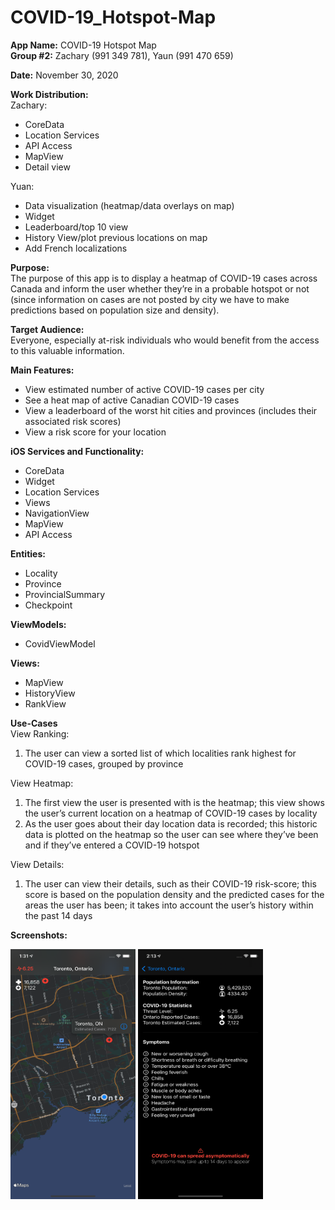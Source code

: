# COVID-19_Hotspot-Map

**App Name:** COVID-19 Hotspot Map <br/>
**Group #2:** Zachary (991 349 781), Yaun (991 470 659)

**Date:** November 30, 2020

**Work Distribution:**<br/>
Zachary:
- CoreData
- Location Services
- API Access
- MapView
- Detail view

Yuan:
- Data visualization (heatmap/data overlays on map)
- Widget
- Leaderboard/top 10 view
- History View/plot previous locations on map
- Add French localizations

**Purpose:**<br/>
The purpose of this app is to display a heatmap of COVID-19 cases across Canada and inform the user whether they’re in a probable hotspot or not (since information on cases are not posted by city we have to make predictions based on population size and density).

**Target Audience:**<br/>
Everyone, especially at-risk individuals who would benefit from the access to this valuable information.

**Main Features:**
- View estimated number of active COVID-19 cases per city
-	See a heat map of active Canadian COVID-19 cases
-	View a leaderboard of the worst hit cities and provinces (includes their associated risk scores)
-	View a risk score for your location

**iOS Services and Functionality:**
-	CoreData
-	Widget
-	Location Services
-	Views
-	NavigationView
-	MapView
-	API Access

**Entities:**
-	Locality
-	Province
-	ProvincialSummary
-	Checkpoint

**ViewModels:**
-	CovidViewModel

**Views:**
-	MapView
-	HistoryView
-	RankView

**Use-Cases**<br/>
View Ranking:
1.	The user can view a sorted list of which localities rank highest for COVID-19 cases, grouped by province

View Heatmap:
1.	The first view the user is presented with is the heatmap; this view shows the user’s current location on a heatmap of COVID-19 cases by locality
2.	As the user goes about their day location data is recorded; this historic data is plotted on the heatmap so the user can see where they’ve been and if they’ve entered a COVID-19 hotspot

View Details:
1.	The user can view their details, such as their COVID-19 risk-score; this score is based on the population density and the predicted cases for the areas the user has been; it takes into account the user’s history within the past 14 days




**Screenshots:**


<img src="Screenshots/mapview.png"  width="200" height="400" />

<img src="Screenshots/detailview.png"  width="200" height="400" />
